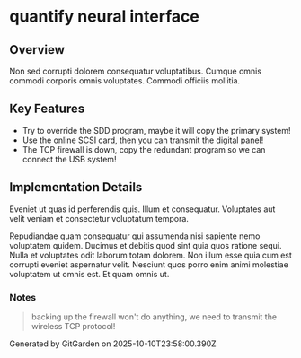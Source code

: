 # quantify neural interface

## Overview
Non sed corrupti dolorem consequatur voluptatibus. Cumque omnis commodi corporis omnis voluptates. Commodi officiis mollitia.

## Key Features
- Try to override the SDD program, maybe it will copy the primary system!
- Use the online SCSI card, then you can transmit the digital panel!
- The TCP firewall is down, copy the redundant program so we can connect the USB system!

## Implementation Details
Eveniet ut quas id perferendis quis. Illum et consequatur. Voluptates aut velit veniam et consectetur voluptatum tempora.
 Repudiandae quam consequatur qui assumenda nisi sapiente nemo voluptatem quidem. Ducimus et debitis quod sint quia quos ratione sequi. Nulla et voluptates odit laborum totam dolorem. Non illum esse quia cum est corrupti eveniet aspernatur velit. Nesciunt quos porro enim animi molestiae voluptatem ut omnis est. Et quam omnis ut.

### Notes
> backing up the firewall won't do anything, we need to transmit the wireless TCP protocol!

Generated by GitGarden on 2025-10-10T23:58:00.390Z